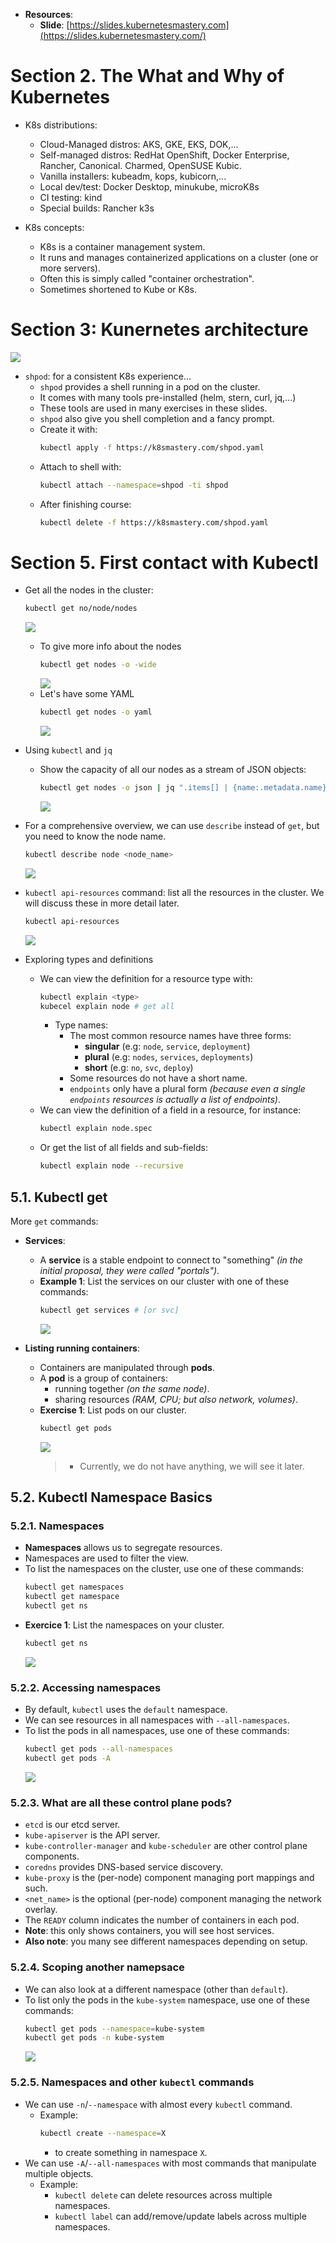 * **Resources**:
  * **Slide**: [https://slides.kubernetesmastery.com](https://slides.kubernetesmastery.com/)

# Section 2. The What and Why of Kubernetes
* K8s distributions:
  * Cloud-Managed distros: AKS, GKE, EKS, DOK,...
  * Self-managed distros: RedHat OpenShift, Docker Enterprise, Rancher, Canonical. Charmed, OpenSUSE Kubic.
  * Vanilla installers: kubeadm, kops, kubicorn,...
  * Local dev/test: Docker Desktop, minukube, microK8s
  * CI testing: kind
  * Special builds: Rancher k3s

* K8s concepts:
  * K8s is a container management system.
  * It runs and manages containerized applications on a cluster (one or more servers).
  * Often this is simply called "container orchestration".
  * Sometimes shortened to Kube or K8s.

# Section 3: Kunernetes architecture
![](./img/sec03/01.png)
* `shpod`: for a consistent K8s experience...
  * `shpod` provides a shell running in a pod on the cluster.
  * It comes with many tools pre-installed (helm, stern, curl, jq,...)
  * These tools are used in many exercises in these slides.
  * `shpod` also give you shell completion and a fancy prompt.
  * Create it with:
    ```bash
    kubectl apply -f https://k8smastery.com/shpod.yaml
    ```
  * Attach to shell with:
    ```bash
    kubectl attach --namespace=shpod -ti shpod
    ```
  * After finishing course:
    ```bash
    kubectl delete -f https://k8smastery.com/shpod.yaml
    ```
# Section 5. First contact with Kubectl
* Get all the nodes in the cluster:
  ```bash
  kubectl get no/node/nodes
  ```
  ![](./img/sec05/01.png)
  * To give more info about the nodes
    ```bash
    kubectl get nodes -o -wide
    ```
    ![](./img/sec05/02.png)
  * Let's have some YAML
    ```bash
    kubectl get nodes -o yaml
    ```
    ![](./img/sec05/03.png)
    
* Using `kubectl` and `jq`
  * Show the capacity of all our nodes as a stream of JSON objects:
    ```bash
    kubectl get nodes -o json | jq ".items[] | {name:.metadata.name} + .status.capacity"
    ```
    ![](./img/sec05/04.png)

* For a comprehensive overview, we can use `describe` instead of `get`, but you need to know the node name.
  ```bash
  kubectl describe node <node_name>
  ```
  ![](./img/sec05/05.png)

* `kubectl api-resources` command: list all the resources in the cluster. We will discuss these in more detail later.
  ```bash
  kubectl api-resources
  ```
  ![](./img/sec05/06.png)

* Exploring types and definitions
  * We can view the definition for a resource type with:
    ```bash
    kubectl explain <type>
    kubecel explain node # get all
    ```
    * Type names:
      * The most common resource names have three forms:
        * **singular** (e.g: `node`, `service`, `deployment`)
        * **plural** (e.g: `nodes`, `services`, `deployments`)
        * **short** (e.g: `no`, `svc`, `deploy`)
      * Some resources do not have a short name.
      * `endpoints` only have a plural form _(because even a single `endpoints` resources is actually a list of endpoints)_.
  * We can view the definition of a field in a resource, for instance:
    ```bash
    kubectl explain node.spec
    ```
  * Or get the list of all fields and sub-fields:
    ```bash
    kubectl explain node --recursive
    ```

## 5.1. Kubectl get
More `get` commands:
* **Services**:
  * A **service** is a stable endpoint to connect to "something" _(in the initial proposal, they were called "portals")_.
  * **Example 1**: List the services on our cluster with one of these commands:
    ```bash
    kubectl get services # [or svc]
    ```
    ![](./img/sec05/07.png)

* **Listing running containers**:
  * Containers are manipulated through **pods**.
  * A **pod** is a group of containers:
    * running together _(on the same node)_.
    * sharing resources _(RAM, CPU; but also network, volumes)_.
  * **Exercise 1**: List pods on our cluster.
    ```bash
    kubectl get pods
    ```
    ![](./img/sec05/08.png)
      > * Currently, we do not have anything, we will see it later.

## 5.2. Kubectl Namespace Basics
### 5.2.1. Namespaces
* **Namespaces** allows us to segregate resources.
* Namespaces are used to filter the view.
* To list the namespaces on the cluster, use one of these commands:
    ```bash
    kubectl get namespaces
    kubectl get namespace
    kubectl get ns
    ```
* **Exercice 1**: List the namespaces on your cluster.
    ```bash
    kubectl get ns
    ```
    ![](./img/sec05/09.png)

### 5.2.2. Accessing namespaces
* By default, `kubectl` uses the `default` namespace.
* We can see resources in all namespaces with `--all-namespaces`.
* To list the pods in all namespaces, use one of these commands:
    ```bash
    kubectl get pods --all-namespaces
    kubectl get pods -A
    ```
    ![](./img/sec05/10.png)

### 5.2.3. What are all these control plane pods?
* `etcd` is our etcd server.
* `kube-apiserver` is the API server.
* `kube-controller-manager` and `kube-scheduler` are other control plane components.
* `coredns` provides DNS-based service discovery.
* `kube-proxy` is the (per-node) component managing port mappings and such.
* `<net_name>` is the optional (per-node) component managing the network overlay.
* The `READY` column indicates the number of containers in each pod.
* **Note**: this only shows containers, you will see host services.
* **Also note**: you many see different namespaces depending on setup.

### 5.2.4. Scoping another namepsace
* We can also look at a different namespace (other than `default`).
* To list only the pods in the `kube-system` namespace, use one of these commands:
    ```bash
    kubectl get pods --namespace=kube-system
    kubectl get pods -n kube-system
    ```
    ![](./img/sec05/11.png)

### 5.2.5. Namespaces and other `kubectl` commands
* We can use `-n`/`--namespace` with almost every `kubectl` command.
    * Example:
        ```bash
        kubectl create --namespace=X
        ```
        * to create something in namespace `X`.
* We can use `-A`/`--all-namespaces` with most commands that manipulate multiple objects.
    * Example:
        * `kubectl delete` can delete resources across multiple namespaces.
        * `kubectl label` can add/remove/update labels across multiple namespaces.